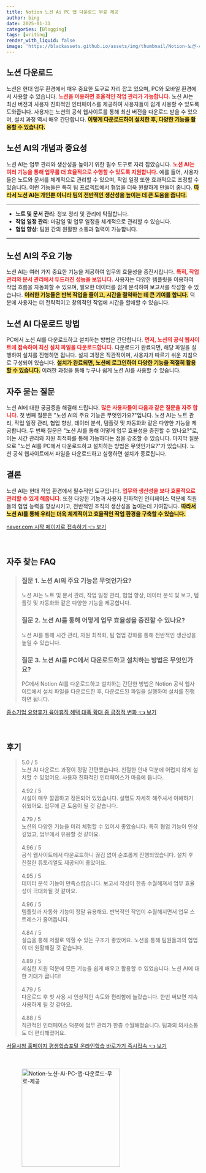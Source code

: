 ```yaml
---
title: Notion 노션 Ai PC 앱 다운로드 무료 제공
author: bing
date: 2025-01-31
categories: [Blogging]
tags: [writing]
render_with_liquid: false
image: 'https://blackassets.github.io/assets/img/thumbnail/Notion-노션-Ai-PC-앱-다운로드-무료-제공.webp'
---
```



<h2 id='노션 다운로드'>노션 다운로드</h2>

<p>노션은 현대 업무 환경에서 매우 중요한 도구로 자리 잡고 있으며, PC와 모바일 환경에서 사용할 수 있습니다. <b><span style="color: #ee2323;">노션을 이용하면 효율적인 작업 관리가 가능합니다.</span></b> 노션 AI는 최신 버전과 사용자 친화적인 인터페이스를 제공하여 사용자들이 쉽게 사용할 수 있도록 도와줍니다. 사용자는 노션의 공식 웹사이트를 통해 최신 버전을 다운로드 받을 수 있으며, 설치 과정 역시 매우 간단합니다. <b><span style="background-color: #ffe066;">이렇게 다운로드하여 설치한 후, 다양한 기능을 활용할 수 있습니다.</span></b></p>

<h2 id='노션 AI 개념과 중요성'>노션 AI의 개념과 중요성</h2>

<p>노션 AI는 업무 관리와 생산성을 높이기 위한 필수 도구로 자리 잡았습니다. <b><span style="color: #ee2323;">노션 AI는 여러 기능을 통해 업무를 더 효율적으로 수행할 수 있도록 지원합니다.</span></b> 예를 들어, 사용자들은 노트와 문서를 체계적으로 관리할 수 있으며, 작업 일정 또한 효과적으로 조정할 수 있습니다. 이런 기능들은 특히 팀 프로젝트에서 협업을 더욱 원활하게 만들어 줍니다. <b><span style="background-color: #ffe066;">따라서 노션 AI는 개인뿐 아니라 팀의 전반적인 생산성을 높이는 데 큰 도움을 줍니다.</span></b></p>

<hr />

<ul>
    <li><b>노트 및 문서 관리</b>: 정보 정리 및 관리에 탁월합니다.</li>
    <li><b>작업 일정 관리</b>: 마감일 및 업무 일정을 체계적으로 관리할 수 있습니다.</li>
    <li><b>협업 향상</b>: 팀원 간의 원활한 소통과 협력이 가능합니다.</li>
</ul>

<hr />

<h2 id='노션 AI 주요 기능'>노션 AI의 주요 기능</h2>

<p>노션 AI는 여러 가지 중요한 기능을 제공하여 업무의 효율성을 증진시킵니다. <b><span style="color: #ee2323;">특히, 작업 관리와 문서 관리에서 두드러진 성능을 보입니다.</span></b> 사용자는 다양한 템플릿을 이용하여 작업 흐름을 자동화할 수 있으며, 필요한 데이터를 쉽게 분석하여 보고서를 작성할 수 있습니다. <b><span style="background-color: #ffe066;">이러한 기능들은 반복 작업을 줄이고, 시간을 절약하는 데 큰 기여를 합니다.</span></b> 덕분에 사용자는 더 전략적이고 창의적인 작업에 시간을 할애할 수 있습니다.</p>

<h2 id='노션 AI 다운로드 방법'>노션 AI 다운로드 방법</h2>

<p>PC에서 노션 AI를 다운로드하고 설치하는 방법은 간단합니다. <b><span style="color: #ee2323;">먼저, 노션의 공식 웹사이트에 접속하여 최신 설치 파일을 다운로드합니다.</span></b> 다운로드가 완료되면, 해당 파일을 실행하여 설치를 진행하면 됩니다. 설치 과정은 직관적이며, 사용자가 따르기 쉬운 지침으로 구성되어 있습니다. <b><span style="background-color: #ffe066;">설치가 완료되면, 노션에 로그인하여 다양한 기능을 적절히 활용할 수 있습니다.</span></b> 이러한 과정을 통해 누구나 쉽게 노션 AI를 사용할 수 있습니다.</p>

<h2 id='자주 묻는 질문'>자주 묻는 질문</h2>

<p>노션 AI에 대한 궁금증을 해결해 드립니다. <b><span style="color: #ee2323;">많은 사용자들이 다음과 같은 질문을 자주 합니다.</span></b> 첫 번째 질문은 "노션 AI의 주요 기능은 무엇인가요?"입니다. 노션 AI는 노트 관리, 작업 일정 관리, 협업 향상, 데이터 분석, 템플릿 및 자동화와 같은 다양한 기능을 제공합니다. 두 번째 질문은 "노션 AI를 통해 어떻게 업무 효율성을 증진할 수 있나요?"로, 이는 시간 관리와 자원 최적화를 통해 가능하다는 점을 강조할 수 있습니다. 마지막 질문으로 "노션 AI를 PC에서 다운로드하고 설치하는 방법은 무엇인가요?"가 있습니다. 노션 공식 웹사이트에서 파일을 다운로드하고 실행하면 설치가 종료됩니다.</p>

<h2 id='결론'>결론</h2>

<p>노션 AI는 현대 작업 환경에서 필수적인 도구입니다. <b><span style="color: #ee2323;">업무와 생산성을 보다 효율적으로 관리할 수 있게 해줍니다.</span></b> 또한 다양한 기능과 사용자 친화적인 인터페이스 덕분에 직원들의 협업 능력을 향상시키고, 전반적인 조직의 생산성을 높이는데 기여합니다. <b><span style="background-color: #ffe066;">따라서 노션 AI를 통해 우리는 더욱 체계적이고 효율적인 작업 환경을 구축할 수 있습니다.</span></b></p>


<p><a class="click-button" title="naver.com 시작 페이지로 접속하기" href="https://blackassets.github.io/posts/naver.com-%EC%8B%9C%EC%9E%91-%ED%8E%98%EC%9D%B4%EC%A7%80%EB%A1%9C-%EC%A0%91%EC%86%8D%ED%95%98%EA%B8%B0/" rel="dofollow">naver.com 시작 페이지로 접속하기 👈 보기</a></p><br>
<h2 id='자주_찾는_FAQ'>자주 찾는 FAQ</h2>
<div itemscope="" itemtype="https://schema.org/FAQPage"> 
<blockquote> 
<div itemscope="" itemprop="mainEntity" itemtype="https://schema.org/Question"> 
<h3 itemprop="name">질문 1. 노션 AI의 주요 기능은 무엇인가요?</h3> 
<div itemscope="" itemprop="acceptedAnswer" itemtype="https://schema.org/Answer"> 
<span itemprop="text"> 
<p>노션 AI는 노트 및 문서 관리, 작업 일정 관리, 협업 향상, 데이터 분석 및 보고, 템플릿 및 자동화와 같은 다양한 기능을 제공합니다.</p> 
</span> 
</div> 
</div> 

<div itemscope="" itemprop="mainEntity" itemtype="https://schema.org/Question"> 
<h3 itemprop="name">질문 2. 노션 AI를 통해 어떻게 업무 효율성을 증진할 수 있나요?</h3> 
<div itemscope="" itemprop="acceptedAnswer" itemtype="https://schema.org/Answer"> 
<span itemprop="text"> 
<p>노션 AI를 통해 시간 관리, 자원 최적화, 팀 협업 강화를 통해 전반적인 생산성을 높일 수 있습니다.</p> 
</span> 
</div> 
</div> 

<div itemscope="" itemprop="mainEntity" itemtype="https://schema.org/Question"> 
<h3 itemprop="name">질문 3. 노션 AI를 PC에서 다운로드하고 설치하는 방법은 무엇인가요?</h3> 
<div itemscope="" itemprop="acceptedAnswer" itemtype="https://schema.org/Answer"> 
<span itemprop="text"> 
<p>PC에서 Notion AI를 다운로드하고 설치하는 간단한 방법은 Notion 공식 웹사이트에서 설치 파일을 다운로드한 후, 다운로드된 파일을 실행하여 설치를 진행하면 됩니다.</p> 
</span> 
</div> 
</div> 
</blockquote> 
</div>
<p><a class="click-button" title="중소기업 요양휴가 육아휴직 혜택 대폭 확대 중 긍정적 변화" href="https://blackassets.github.io/posts/%EC%A4%91%EC%86%8C%EA%B8%B0%EC%97%85-%EC%9A%94%EC%96%91%ED%9C%B4%EA%B0%80-%EC%9C%A1%EC%95%84%ED%9C%B4%EC%A7%81-%ED%98%9C%ED%83%9D-%EB%8C%80%ED%8F%AD-%ED%99%95%EB%8C%80-%EC%A4%91-%EA%B8%8D%EC%A0%95%EC%A0%81-%EB%B3%80%ED%99%94/" rel="dofollow">중소기업 요양휴가 육아휴직 혜택 대폭 확대 중 긍정적 변화 👈 보기</a></p><br>
<h2 id='후기'>후기</h2>
<div itemscope itemtype="https://schema.org/Product">
  <blockquote>
  <div itemprop="review" itemscope itemtype="https://schema.org/Review">
      <div itemprop="reviewRating" itemscope itemtype="https://schema.org/Rating"> <span itemprop="ratingValue">5.0</span> / <span itemprop="bestRating">5</span> </div>
      <span itemprop="reviewBody">노션 AI 다운로드 과정이 정말 간편했습니다. 친절한 안내 덕분에 어렵지 않게 설치할 수 있었어요. 사용자 친화적인 인터페이스가 마음에 듭니다.</span>
  </div>
  <br>
  <div itemprop="review" itemscope itemtype="https://schema.org/Review">
      <div itemprop="reviewRating" itemscope itemtype="https://schema.org/Rating"> <span itemprop="ratingValue">4.92</span> / <span itemprop="bestRating">5</span> </div>
      <span itemprop="reviewBody">시설이 매우 깔끔하고 정돈되어 있었습니다. 설명도 자세히 해주셔서 이해하기 쉬웠어요. 업무에 큰 도움이 될 것 같습니다.</span>
  </div>
  <br>
  <div itemprop="review" itemscope itemtype="https://schema.org/Review">
      <div itemprop="reviewRating" itemscope itemtype="https://schema.org/Rating"> <span itemprop="ratingValue">4.79</span> / <span itemprop="bestRating">5</span> </div>
      <span itemprop="reviewBody">노션의 다양한 기능을 미리 체험할 수 있어서 좋았습니다. 특히 협업 기능이 인상 깊었고, 업무에서 유용할 것 같아요.</span>
  </div>
  <br>
  <div itemprop="review" itemscope itemtype="https://schema.org/Review">
      <div itemprop="reviewRating" itemscope itemtype="https://schema.org/Rating"> <span itemprop="ratingValue">4.96</span> / <span itemprop="bestRating">5</span> </div>
      <span itemprop="reviewBody">공식 웹사이트에서 다운로드하니 끊김 없이 순조롭게 진행되었습니다. 설치 후 친절한 튜토리얼도 제공되어 좋았어요.</span>
  </div>
  <br>
  <div itemprop="review" itemscope itemtype="https://schema.org/Review">
      <div itemprop="reviewRating" itemscope itemtype="https://schema.org/Rating"> <span itemprop="ratingValue">4.95</span> / <span itemprop="bestRating">5</span> </div>
      <span itemprop="reviewBody">데이터 분석 기능이 만족스럽습니다. 보고서 작성이 한층 수월해져서 업무 효율성이 극대화될 것 같아요.</span>
  </div>
  <br>
  <div itemprop="review" itemscope itemtype="https://schema.org/Review">
      <div itemprop="reviewRating" itemscope itemtype="https://schema.org/Rating"> <span itemprop="ratingValue">4.96</span> / <span itemprop="bestRating">5</span> </div>
      <span itemprop="reviewBody">템플릿과 자동화 기능이 정말 유용해요. 반복적인 작업이 수월해지면서 업무 스트레스가 줄어듭니다.</span>
  </div>
  <br>
  <div itemprop="review" itemscope itemtype="https://schema.org/Review">
      <div itemprop="reviewRating" itemscope itemtype="https://schema.org/Rating"> <span itemprop="ratingValue">4.84</span> / <span itemprop="bestRating">5</span> </div>
      <span itemprop="reviewBody">실습을 통해 저절로 익힐 수 있는 구조가 좋았어요. 노션을 통해 팀원들과의 협업이 더 원활해질 것 같습니다.</span>
  </div>
  <br>
  <div itemprop="review" itemscope itemtype="https://schema.org/Review">
      <div itemprop="reviewRating" itemscope itemtype="https://schema.org/Rating"> <span itemprop="ratingValue">4.89</span> / <span itemprop="bestRating">5</span> </div>
      <span itemprop="reviewBody">세심한 지원 덕분에 모든 기능을 쉽게 배우고 활용할 수 있었습니다. 노션 AI에 대한 기대가 큽니다!</span>
  </div>
  <br>
  <div itemprop="review" itemscope itemtype="https://schema.org/Review">
      <div itemprop="reviewRating" itemscope itemtype="https://schema.org/Rating"> <span itemprop="ratingValue">4.79</span> / <span itemprop="bestRating">5</span> </div>
      <span itemprop="reviewBody">다운로드 후 첫 사용 시 인상적인 속도와 편리함에 놀랐습니다. 한번 써보면 계속 사용하게 될 것 같아요.</span>
  </div>
  <br>
  <div itemprop="review" itemscope itemtype="https://schema.org/Review">
      <div itemprop="reviewRating" itemscope itemtype="https://schema.org/Rating"> <span itemprop="ratingValue">4.88</span> / <span itemprop="bestRating">5</span> </div>
      <span itemprop="reviewBody">직관적인 인터페이스 덕분에 업무 관리가 한층 수월해졌습니다. 팀과의 의사소통도 더 편리해졌어요.</span>
  </div>
  </blockquote>
</div>
<p><a class="click-button" title="서울시청 홈페이지 평생학습포털 온라인학습 바로가기 즉시접속" href="https://blackassets.github.io/posts/%EC%84%9C%EC%9A%B8%EC%8B%9C%EC%B2%AD-%ED%99%88%ED%8E%98%EC%9D%B4%EC%A7%80-%ED%8F%89%EC%83%9D%ED%95%99%EC%8A%B5%ED%8F%AC%ED%84%B8-%EC%98%A8%EB%9D%BC%EC%9D%B8%ED%95%99%EC%8A%B5-%EB%B0%94%EB%A1%9C%EA%B0%80%EA%B8%B0-%EC%A6%89%EC%8B%9C%EC%A0%91%EC%86%8D/" rel="dofollow">서울시청 홈페이지 평생학습포털 온라인학습 바로가기 즉시접속 👈 보기</a></p><br>
<figure class="image"><img src="https://blackassets.github.io/assets/img/thumbnail/Notion-노션-Ai-PC-앱-다운로드-무료-제공.webp" alt="Notion-노션-Ai-PC-앱-다운로드-무료-제공" width="256" height="256"></figure>
